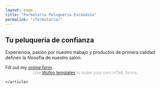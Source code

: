 ```yaml
---
layout: page
title: "Formulario Peluquería Escándalo"
permalink: "/formulario/"
---
```


<section class="container mod-intro text-center">
		<h1>Tu peluqueria de confianza</h1>
		<p class="large-text">Experiencia, pasión por nuestro trabajo y productos de primera calidad<br> definen la filosofía de nuestro salon.</p>
	</section>
	<div id="wufoo-z17hhplr1iz7zyo">
	Fill out my <a href="https://saramiguel.wufoo.com/forms/z17hhplr1iz7zyo">online form</a>.
	</div>
	<div id="wuf-adv" style="font-family:inherit;font-size: small;color:#a7a7a7;text-align:center;display:block;">Use <a href="http://www.wufoo.com/gallery/templates/">Wufoo templates</a> to make your own HTML forms.</div>
	<script type="text/javascript">var z17hhplr1iz7zyo;(function(d, t) {
	var s = d.createElement(t), options = {
	'userName':'saramiguel',
	'formHash':'z17hhplr1iz7zyo',
	'autoResize':true,
	'height':'743',
	'async':true,
	'host':'wufoo.com',
	'header':'show',
	'ssl':true};
	s.src = ('https:' == d.location.protocol ? 'https://' : 'http://') + 'www.wufoo.com/scripts/embed/form.js';
	s.onload = s.onreadystatechange = function() {
	var rs = this.readyState; if (rs) if (rs != 'complete') if (rs != 'loaded') return;
	try { z17hhplr1iz7zyo = new WufooForm();z17hhplr1iz7zyo.initialize(options);z17hhplr1iz7zyo.display(); } catch (e) {}};
	var scr = d.getElementsByTagName(t)[0], par = scr.parentNode; par.insertBefore(s, scr);
	})(document, 'script');
	</script>

	</article>
